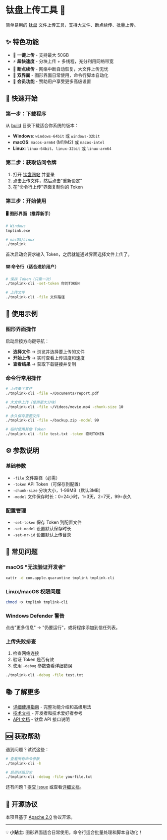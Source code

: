 # 钛盘上传工具 🚀

简单易用的 [钛盘](https://tmp.link/) 文件上传工具，支持大文件、断点续传、批量上传。

## ✨ 特色功能

- 🎯 **一键上传** - 支持最大 50GB
- ⚡ **超快速度** - 分块上传 + 多线程，充分利用网络带宽
- 🔄 **断点续传** - 网络中断自动恢复，大文件上传无忧
- 📱 **双界面** - 图形界面日常使用，命令行脚本自动化
- 💎 **会员功能** - 赞助用户享受更多高级设置

## 🚀 快速开始

### 第一步：下载程序

从 [build](build/) 目录下载适合你系统的版本：

- **Windows**: `windows-64bit` 或 `windows-32bit`
- **macOS**: `macos-arm64` (M1/M2) 或 `macos-intel`
- **Linux**: `linux-64bit`、`linux-32bit` 或 `linux-arm64`

### 第二步：获取访问令牌

1. 打开 [钛盘网站](https://tmp.link/) 并登录
2. 点击上传文件，然后点击"重新设定"
3. 在"命令行上传"界面复制你的 Token

### 第三步：开始使用

#### 🖥️ 图形界面（推荐新手）

```bash
# Windows
tmplink.exe

# macOS/Linux
./tmplink
```

首次启动会要求输入 Token，之后就能通过界面选择文件上传了。

#### ⌨️ 命令行（适合进阶用户）

```bash
# 保存 Token（只需一次）
./tmplink-cli -set-token 你的TOKEN

# 上传文件
./tmplink-cli -file 文件路径
```

## 📖 使用示例

### 图形界面操作

启动后按方向键导航：
- **选择文件** → 浏览并选择要上传的文件
- **开始上传** → 实时查看上传进度和速度
- **查看结果** → 获取下载链接并复制

### 命令行常用操作

```bash
# 上传单个文件
./tmplink-cli -file ~/Documents/report.pdf

# 大文件上传（使用更大分块）
./tmplink-cli -file ~/Videos/movie.mp4 -chunk-size 10

# 永久保存重要文件
./tmplink-cli -file ~/backup.zip -model 99

# 临时使用其他 Token
./tmplink-cli -file test.txt -token 临时TOKEN
```

## ⚙️ 参数说明

### 基础参数
- `-file` 文件路径（必需）
- `-token` API Token（可保存到配置）
- `-chunk-size` 分块大小，1-99MB（默认3MB）
- `-model` 文件保存时长：0=24小时，1=3天，2=7天，99=永久

### 配置管理
- `-set-token` 保存 Token 到配置文件
- `-set-model` 设置默认保存时长  
- `-set-mr-id` 设置默认上传目录

## 🔧 常见问题

### macOS "无法验证开发者"
```bash
xattr -d com.apple.quarantine tmplink tmplink-cli
```

### Linux/macOS 权限问题
```bash
chmod +x tmplink tmplink-cli
```

### Windows Defender 警告
点击"更多信息" → "仍要运行"，或将程序添加到信任列表。

### 上传失败排查
1. 检查网络连接
2. 验证 Token 是否有效
3. 使用 `-debug` 参数查看详细错误

```bash
./tmplink-cli -debug -file test.txt
```

## 📚 了解更多

- [详细使用指南](docs/usage.md) - 完整功能介绍和高级用法
- [技术文档](docs/technical.md) - 开发者和技术爱好者参考
- [API 文档](docs/api.md) - 钛盘 API 接口说明

## 🆘 获取帮助

遇到问题？试试这些：

```bash
# 查看所有命令参数
./tmplink-cli -h

# 启用详细日志
./tmplink-cli -debug -file yourfile.txt
```

还有问题？[提交 Issue](https://github.com/tmplink/tmplink_uploader/issues) 或查看[详细文档](docs/)。

## 📄 开源协议

本项目基于 [Apache 2.0](LICENSE) 协议开源。

---

💡 **小贴士**: 图形界面适合日常使用，命令行适合批量处理和脚本自动化！
